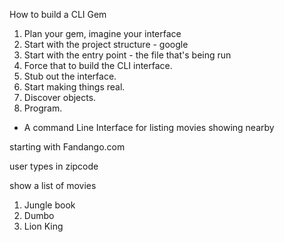 How to build a CLI Gem

1. Plan your gem, imagine your interface
2. Start with the project structure - google
3. Start with the entry point - the file that's being run
4. Force that to build the CLI interface.
5. Stub out the interface.
6. Start making things real.
7. Discover objects.
8. Program.


- A command Line Interface for listing movies showing nearby

starting with Fandango.com

user types in zipcode

show a list of movies

1. Jungle book
2. Dumbo
3. Lion King 